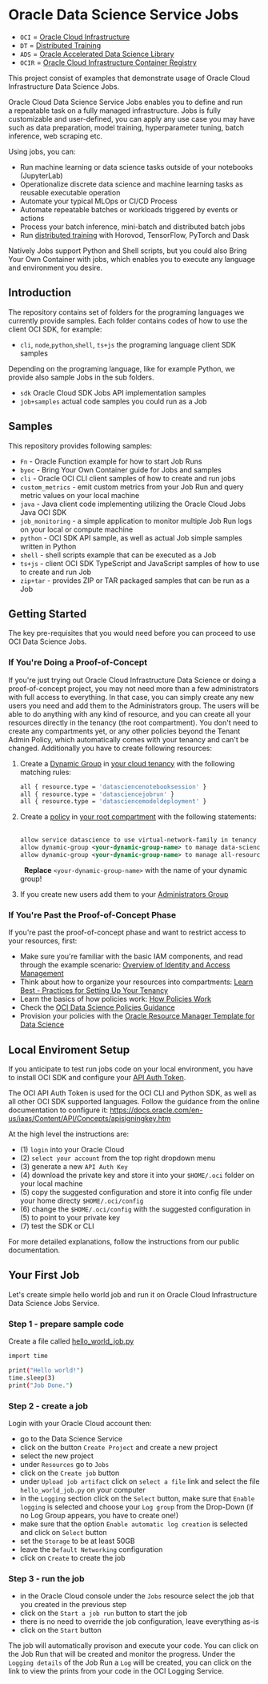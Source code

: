 # Oracle Data Science Service Jobs

- `OCI` = [Oracle Cloud Infrastructure](https://docs.oracle.com/en-us/iaas/Content/home.htm)
- `DT` = [Distributed Training](../distributed_training/README.md)
- `ADS` = [Oracle Accelerated Data Science Library](https://docs.oracle.com/en-us/iaas/tools/ads-sdk/latest/index.html)
- `OCIR` = [Oracle Cloud Infrastructure Container Registry](https://docs.oracle.com/en-us/iaas/Content/Registry/home.htm#top)

This project consist of examples that demonstrate usage of Oracle Cloud Infrastructure Data Science Jobs.

Oracle Cloud Data Science Service Jobs enables you to define and run a repeatable task on a fully managed infrastructure. Jobs is fully customizable and user-defined, you can apply any use case you may have such as data preparation, model training, hyperparameter tuning, batch inference, web scraping etc.

Using jobs, you can:

- Run machine learning or data science tasks outside of your notebooks (JupyterLab)
- Operationalize discrete data science and machine learning tasks as reusable executable operation
- Automate your typical MLOps or CI/CD Process
- Automate repeatable batches or workloads triggered by events or actions
- Process your batch inference, mini-batch and distributed batch jobs
- Run [distributed training](../distributed_training/README.md) with Horovod, TensorFlow, PyTorch and Dask

Natively Jobs support Python and Shell scripts, but you could also Bring Your Own Container with jobs, which enables you to execute any language and environment you desire.

## Introduction

The repository contains set of folders for the programing languages we currently provide samples. Each folder contains codes of how to use the client OCI SDK, for example:

- `cli`, `node`,`python`,`shell`, `ts+js` the programing language client SDK samples

Depending on the programing language, like for example Python, we provide also sample Jobs in the sub folders.

- `sdk` Oracle Cloud SDK Jobs API implementation samples
- `job+samples` actual code samples you could run as a Job

## Samples

This repository provides following samples:

- `Fn` - Oracle Function example for how to start Job Runs
- `byoc` - Bring Your Own Container guide for Jobs and samples
- `cli` - Oracle OCI CLI client samples of how to create and run jobs
- `custom_metrics` - emit custom metrics from your Job Run and query metric values on your local machine
- `java` - Java client code implementing utilizing the Oracle Cloud Jobs Java OCI SDK
- `job_monitoring` - a simple application to monitor multiple Job Run logs on your local or compute machine
- `python` - OCI SDK API sample, as well as actual Job simple samples written in Python
- `shell` - shell scripts example that can be executed as a Job
- `ts+js` - client OCI SDK TypeScript and JavaScript samples of how to use to create and run Job
- `zip+tar` - provides ZIP or TAR packaged samples that can be run as a Job

## Getting Started

The key pre-requisites that you would need before you can proceed to use OCI Data Science Jobs.

### If You're Doing a Proof-of-Concept

If you're just trying out Oracle Cloud Infrastructure Data Science or doing a proof-of-concept project, you may not need more than a few administrators with full access to everything. In that case, you can simply create any new users you need and add them to the Administrators group. The users will be able to do anything with any kind of resource, and you can create all your resources directly in the tenancy (the root compartment). You don't need to create any compartments yet, or any other policies beyond the Tenant Admin Policy, which automatically comes with your tenancy and can't be changed. Additionally you have to create following resources:

1. Create a [Dynamic Group](https://docs.oracle.com/en-us/iaas/Content/Identity/Tasks/managingdynamicgroups.htm) in [your cloud tenancy](https://cloud.oracle.com/identity/dynamicgroups) with the following matching rules:
&nbsp;

    ```bash
    all { resource.type = 'datasciencenotebooksession' }
    all { resource.type = 'datasciencejobrun' }
    all { resource.type = 'datasciencemodeldeployment' }
    ```

2. Create a [policy](https://docs.oracle.com/en-us/iaas/Content/Identity/Concepts/policies.htm) in [your root compartment](https://cloud.oracle.com/identity/policies) with the following statements:
&nbsp;

    ```xml
    allow service datascience to use virtual-network-family in tenancy
    allow dynamic-group <your-dynamic-group-name> to manage data-science-family in tenancy
    allow dynamic-group <your-dynamic-group-name> to manage all-resources in tenancy
    ```

    &nbsp;
    **Replace** `<your-dynamic-group-name>` with the name of your dynamic group!
    &nbsp;
3. If you create new users add them to your [Administrators Group](https://cloud.oracle.com/identity/groups)

### If You're Past the Proof-of-Concept Phase

If you're past the proof-of-concept phase and want to restrict access to your resources, first:

- Make sure you're familiar with the basic IAM components, and read through the example scenario: [Overview of Identity and Access Management](https://docs.oracle.com/en-us/iaas/Content/Identity/Concepts/overview.htm#Overview_of_Oracle_Cloud_Infrastructure_Identity_and_Access_Management)
- Think about how to organize your resources into compartments: [Learn Best - Practices for Setting Up Your Tenancy](https://docs.oracle.com/en-us/iaas/Content/GSG/Concepts/settinguptenancy.htm#Setting_Up_Your_Tenancy)
- Learn the basics of how policies work: [How Policies Work](https://docs.oracle.com/en-us/iaas/Content/Identity/Concepts/policies.htm#How_Policies_Work)
- Check the [OCI Data Science Policies Guidance](https://docs.oracle.com/en-us/iaas/data-science/using/policies.htm)
- Provision your policies with the [Oracle Resource Manager Template for Data Science](https://docs.oracle.com/en-us/iaas/data-science/using/orm-configure-tenancy.htm)

## Local Enviroment Setup

If you anticipate to test run jobs code on your local environment, you have to install OCI SDK and configure your [API Auth Token](https://docs.oracle.com/en-us/iaas/Content/Registry/Tasks/registrygettingauthtoken.htm).

The OCI API Auth Token is used for the OCI CLI and Python SDK, as well as all other OCI SDK supported languages. Follow the guidance from the online documentation to configure it: <https://docs.oracle.com/en-us/iaas/Content/API/Concepts/apisigningkey.htm>

At the high level the instructions are:

- (1) `login` into your Oracle Cloud
- (2) `select your account` from the top right dropdown menu
- (3) generate a new `API Auth Key`
- (4) download the private key and store it into your `$HOME/.oci` folder on your local machine
- (5) copy the suggested configuration and store it into config file under your home directy `$HOME/.oci/config`
- (6) change the `$HOME/.oci/config` with the suggested configuration in (5) to point to your private key
- (7) test the SDK or CLI

For more detailed explanations, follow the instructions from our public documentation.

## Your First Job

Let's create simple hello world job and run it on Oracle Cloud Infrastructure Data Science Jobs Service.

### Step 1 - prepare sample code

Create a file called [hello_world_job.py](python/job%2Bsamples/hello_world_job.py)

```bash
import time

print("Hello world!")
time.sleep(3)
print("Job Done.")
```

### Step 2 - create a job

Login with your Oracle Cloud account then:

- go to the Data Science Service
- click on the button `Create Project` and create a new project
- select the new project
- under `Resources` go to `Jobs`
- click on the `Create job` button
- under `Upload job artifact` click on `select a file` link and select the file `hello_world_job.py` on your computer
- in the `Logging` section click on the `Select` button, make sure that `Enable logging` is selected and choose your `Log group` from the Drop-Down (if no Log Group appears, you have to create one!)
- make sure that the option `Enable automatic log creation` is selected and click on `Select` button
- set the `Storage` to be at least 50GB
- leave the `Default Networking` configuration
- click on `Create` to create the job

### Step 3 - run the job

- in the Oracle Cloud console under the `Jobs` resource select the job that you created in the previous step
- click on the `Start a job run` button to start the job
- there is no need to override the job configuration, leave everything as-is
- click on the `Start` button

The job will automatically provison and execute your code. You can click on the Job Run that will be created and monitor the progress. Under the `Logging details` of the Job Run a `Log` will be created, you can click on the link to view the prints from your code in the OCI Logging Service.
